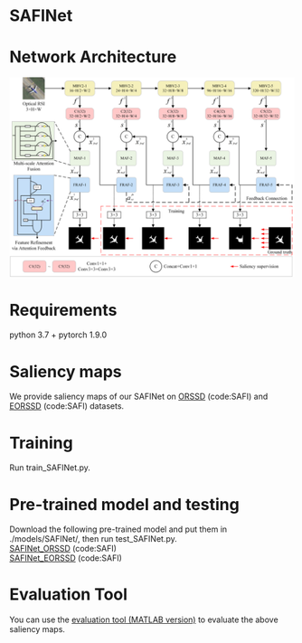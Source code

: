 # SAFINet

# Network Architecture
![image text](https://github.com/WangJianQin7/SAFINet/blob/main/model/SAFINet.png)
# Requirements
python 3.7 + pytorch 1.9.0
# Saliency maps
We provide saliency maps of our SAFINet on [ORSSD](https://pan.baidu.com/s/174HDPJaW86yxvP_Lb8oR1A) (code:SAFI) and [EORSSD](https://pan.baidu.com/s/1VGgQxyHO0qdm2apvSrZN-g) (code:SAFI) datasets.
# Training
Run train_SAFINet.py.
# Pre-trained model and testing
Download the following pre-trained model and put them in ./models/SAFINet/, then run test_SAFINet.py.  
[SAFINet_ORSSD](https://pan.baidu.com/s/1ikoNOU2NtuOuP1RLx-Nrzg) (code:SAFI)  
[SAFINet_EORSSD](https://pan.baidu.com/s/1tcUdlpTZaZu_evuDiZqROA) (code:SAFI)
# Evaluation Tool
You can use the [evaluation tool (MATLAB version)](https://github.com/MathLee/MatlabEvaluationTools) to evaluate the above saliency maps.
